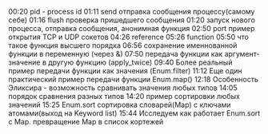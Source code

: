 00:20 pid - process id
01:11 send отправка сообщения процессу(самому себе)
01:16 flush проверка пришедшего сообщения
01:20 запуск нового процесса, отправка сообщения, анонимная функция
02:50 port пример открытия TCP и UDP сокетов
04:26 reference
05:26 function
05:50 что такое функция высшего порядка
06:56 сохранение именнованной функции в переменную (через &)
07:50 передача функции как аргумент-значение в другую функцию (apply_twice)
09:40 Более реальный пример передачи функции как значения (Enum.filter)
11:12 Еще один практический пример передачи функции Enum.map()
12:18 Особенность Эликсира - возможность сравнивать значения любых типов
14:05 порядок сравнения разных типов
14:20 пример сортировки любых значений
15:25 Enum.sort сортировка словарей(Map) с ключами атомами(выход на Keyword list)
15:44 Исследуем как работает Enum.sort с Map. превращение Map в список кортежей

